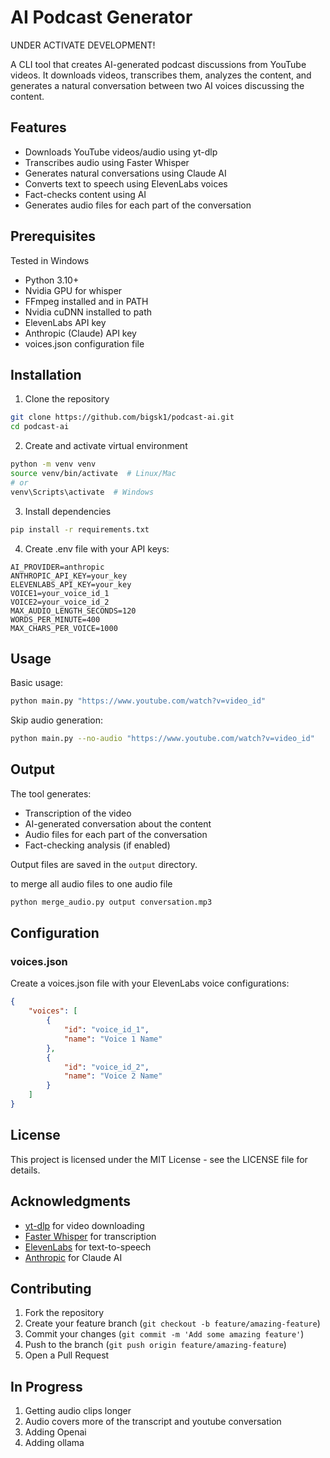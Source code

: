# AI Podcast Generator

UNDER ACTIVATE DEVELOPMENT!

A CLI tool that creates AI-generated podcast discussions from YouTube videos. It downloads videos, transcribes them, analyzes the content, and generates a natural conversation between two AI voices discussing the content.

## Features

- Downloads YouTube videos/audio using yt-dlp
- Transcribes audio using Faster Whisper
- Generates natural conversations using Claude AI
- Converts text to speech using ElevenLabs voices
- Fact-checks content using AI
- Generates audio files for each part of the conversation

## Prerequisites

Tested in Windows 

- Python 3.10+
- Nvidia GPU for whisper
- FFmpeg installed and in PATH
- Nvidia cuDNN installed to path
- ElevenLabs API key
- Anthropic (Claude) API key
- voices.json configuration file

## Installation

1. Clone the repository
```bash
git clone https://github.com/bigsk1/podcast-ai.git
cd podcast-ai
```

2. Create and activate virtual environment
```bash
python -m venv venv
source venv/bin/activate  # Linux/Mac
# or
venv\Scripts\activate  # Windows
```

3. Install dependencies
```bash
pip install -r requirements.txt
```

4. Create .env file with your API keys:
```env
AI_PROVIDER=anthropic
ANTHROPIC_API_KEY=your_key
ELEVENLABS_API_KEY=your_key
VOICE1=your_voice_id_1
VOICE2=your_voice_id_2
MAX_AUDIO_LENGTH_SECONDS=120
WORDS_PER_MINUTE=400
MAX_CHARS_PER_VOICE=1000
```

## Usage

Basic usage:
```bash
python main.py "https://www.youtube.com/watch?v=video_id"
```

Skip audio generation:
```bash
python main.py --no-audio "https://www.youtube.com/watch?v=video_id"
```

## Output

The tool generates:
- Transcription of the video
- AI-generated conversation about the content
- Audio files for each part of the conversation
- Fact-checking analysis (if enabled)

Output files are saved in the `output` directory.

to merge all audio files to one audio file

```bash
python merge_audio.py output conversation.mp3 
```

## Configuration

### voices.json
Create a voices.json file with your ElevenLabs voice configurations:
```json
{
    "voices": [
        {
            "id": "voice_id_1",
            "name": "Voice 1 Name"
        },
        {
            "id": "voice_id_2",
            "name": "Voice 2 Name"
        }
    ]
}
```

## License

This project is licensed under the MIT License - see the LICENSE file for details.

## Acknowledgments

- [yt-dlp](https://github.com/yt-dlp/yt-dlp) for video downloading
- [Faster Whisper](https://github.com/guillaumekln/faster-whisper) for transcription
- [ElevenLabs](https://elevenlabs.io/) for text-to-speech
- [Anthropic](https://www.anthropic.com/) for Claude AI

## Contributing

1. Fork the repository
2. Create your feature branch (`git checkout -b feature/amazing-feature`)
3. Commit your changes (`git commit -m 'Add some amazing feature'`)
4. Push to the branch (`git push origin feature/amazing-feature`)
5. Open a Pull Request

## In Progress

1. Getting audio clips longer
2. Audio covers more of the transcript and youtube conversation
3. Adding Openai 
4. Adding ollama
